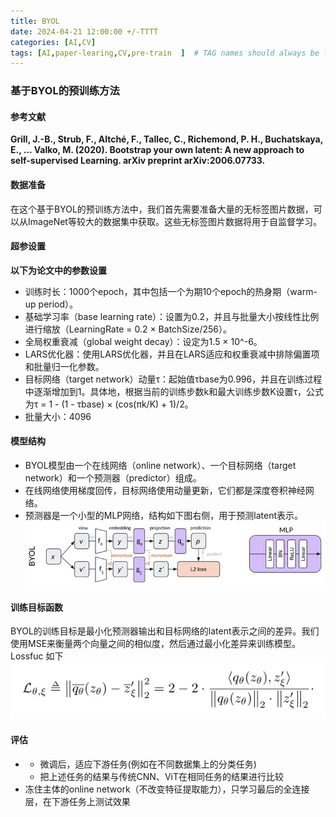 ```yaml
---
title: BYOL
date: 2024-04-21 12:00:00 +/-TTTT
categories: [AI,CV]
tags: [AI,paper-learing,CV,pre-train  ]  # TAG names should always be lowercase
---
```


### 基于BYOL的预训练方法

#### 参考文献
**Grill, J.-B., Strub, F., Altché, F., Tallec, C., Richemond, P. H., Buchatskaya, E., ... Valko, M. (2020). Bootstrap your own latent: A new approach to self-supervised Learning. arXiv preprint arXiv:2006.07733.**
#### 数据准备
在这个基于BYOL的预训练方法中，我们首先需要准备大量的无标签图片数据，可以从ImageNet等较大的数据集中获取。这些无标签图片数据将用于自监督学习。

#### 超参设置
**以下为论文中的参数设置**
- 训练时长：1000个epoch，其中包括一个为期10个epoch的热身期（warm-up period）。
- 基础学习率（base learning rate）：设置为0.2，并且与批量大小按线性比例进行缩放（LearningRate = 0.2 × BatchSize/256）。
- 全局权重衰减（global weight decay）：设定为1.5 × 10^-6。
- LARS优化器：使用LARS优化器，并且在LARS适应和权重衰减中排除偏置项和批量归一化参数。
- 目标网络（target network）动量τ：起始值τbase为0.996，并且在训练过程中逐渐增加到1。具体地，根据当前的训练步数k和最大训练步数K设置τ，公式为τ = 1 - (1 - τbase) × (cos(πk/K) + 1)/2。
- 批量大小：4096


#### 模型结构
* BYOL模型由一个在线网络（online network）、一个目标网络（target network）和一个预测器（predictor）组成。
* 在线网络使用梯度回传，目标网络使用动量更新，它们都是深度卷积神经网络。
* 预测器是一个小型的MLP网络，结构如下图右侧，用于预测latent表示。
![alt text](https://raw.githubusercontent.com/huazZengblog/huazZengblog.github.io/main/_posts/img/BYOL.webp)

#### 训练目标函数
BYOL的训练目标是最小化预测器输出和目标网络的latent表示之间的差异。我们使用MSE来衡量两个向量之间的相似度，然后通过最小化差异来训练模型。
Lossfuc 如下
![alt text](https://raw.githubusercontent.com/huazZengblog/huazZengblog.github.io/main/_posts/img/BYOLlossfuc.webp)

#### 评估
* * 微调后，适应下游任务(例如在不同数据集上的分类任务)
  * 把上述任务的结果与传统CNN、ViT在相同任务的结果进行比较
* 冻住主体的online network（不改变特征提取能力），只学习最后的全连接层，在下游任务上测试效果